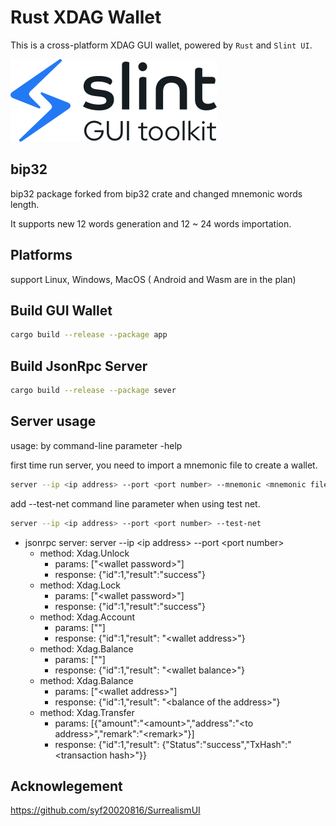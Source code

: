 # Rust XDAG Wallet

This is a cross-platform XDAG GUI wallet, powered by `Rust` and `Slint UI`.

![slint ui icon](https://github.com/slint-ui/slint/raw/master/logo/slint-logo-full-light.svg)

## bip32

bip32 package forked from bip32 crate and changed mnemonic words length.

It supports new 12 words generation and 12 ~ 24 words importation.

## Platforms

support Linux, Windows, MacOS ( Android and Wasm are in the plan)


## Build GUI Wallet

```bash
cargo build --release --package app
```

## Build JsonRpc Server

```bash
cargo build --release --package sever
```

## Server usage
usage: by command-line parameter -help

first time run server, you need to import a mnemonic file to create a wallet.
```bash
server --ip <ip address> --port <port number> --mnemonic <mnemonic file path>
```

add --test-net command line parameter when using test net.
```bash
server --ip <ip address> --port <port number> --test-net
```

- jsonrpc server:  server --ip \<ip address\> --port \<port number\>
  - method: Xdag.Unlock
    - params: ["\<wallet password\>"]
    - response: {"id":1,"result":"success"}
  - method: Xdag.Lock
    - params: ["\<wallet password\>"]
    - response: {"id":1,"result":"success"}
  - method: Xdag.Account
    - params: [""]
    - response: {"id":1,"result": "\<wallet address\>"}
  - method: Xdag.Balance
    - params: [""]
    - response: {"id":1,"result": "\<wallet balance\>"}
  - method: Xdag.Balance
    - params: ["\<wallet address\>"]
    - response: {"id":1,"result": "\<balance of the address\>"}
  - method: Xdag.Transfer
    - params: [{"amount":"\<amount\>","address":"\<to address\>","remark":"\<remark\>"}]
    - response: {"id":1,"result": {"Status":"success","TxHash":"\<transaction hash\>"}}


## Acknowlegement

<https://github.com/syf20020816/SurrealismUI>
